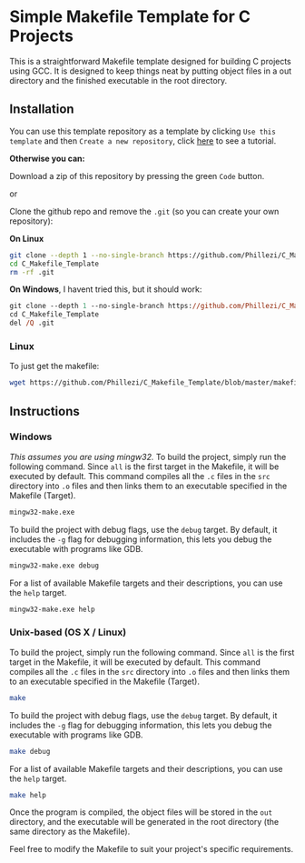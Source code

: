 # Simple Makefile Template for C Projects

This is a straightforward Makefile template designed for building C projects using GCC.
It is designed to keep things neat by putting object files in a out directory and the finished executable in the root directory.

## Installation

You can use this template repository as a template by clicking `Use this template` and then `Create a new repository`, click [here](https://docs.github.com/en/repositories/creating-and-managing-repositories/creating-a-repository-from-a-template) to see a tutorial.

**Otherwise you can:**


Download a zip of this repository by pressing the green `Code` button.


or


Clone the github repo and remove the `.git` (so you can create your own repository):

**On Linux**
```bash
git clone --depth 1 --no-single-branch https://github.com/Phillezi/C_Makefile_Template.git
cd C_Makefile_Template
rm -rf .git
```

**On Windows**,
I havent tried this, but it should work:
```ps
git clone --depth 1 --no-single-branch https://github.com/Phillezi/C_Makefile_Template.git
cd C_Makefile_Template
del /Q .git

```

### Linux
To just get the makefile:
```bash
wget https://github.com/Phillezi/C_Makefile_Template/blob/master/makefile
```

## Instructions
### Windows

*This assumes you are using mingw32.*
To build the project, simply run the following command. Since `all` is the first target in the Makefile, it will be executed by default. This command compiles all the `.c` files in the `src` directory into `.o` files and then links them to an executable specified in the Makefile (Target).

```ps
mingw32-make.exe
```

To build the project with debug flags, use the `debug` target. By default, it includes the `-g` flag for debugging information, this lets you debug the executable with programs like GDB.

```ps
mingw32-make.exe debug
```

For a list of available Makefile targets and their descriptions, you can use the `help` target.

```ps
mingw32-make.exe help
```

### Unix-based (OS X / Linux)

To build the project, simply run the following command. Since `all` is the first target in the Makefile, it will be executed by default. This command compiles all the `.c` files in the `src` directory into `.o` files and then links them to an executable specified in the Makefile (Target).

```bash
make
```

To build the project with debug flags, use the `debug` target. By default, it includes the `-g` flag for debugging information, this lets you debug the executable with programs like GDB.

```bash
make debug
```

For a list of available Makefile targets and their descriptions, you can use the `help` target.

```bash
make help
```

Once the program is compiled, the object files will be stored in the `out` directory, and the executable will be generated in the root directory (the same directory as the Makefile).

Feel free to modify the Makefile to suit your project's specific requirements.
